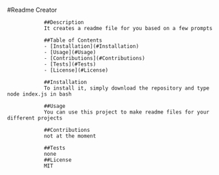 #Readme Creator

                ##Description
                It creates a readme file for you based on a few prompts

                ##Table of Contents
                - [Installation](#Installation)
                - [Usage](#Usage)
                - [Contributions](#Contributions)
                - [Tests](#Tests)
                - [License](#License)

                ##Installation
                To install it, simply download the repository and type node index.js in bash

                ##Usage
                You can use this project to make readme files for your different projects

                ##Contributions
                not at the moment

                ##Tests
                none
                ##License
                MIT